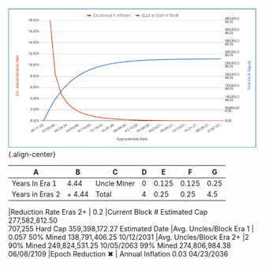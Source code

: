 <!-- TITLE: Monetary Supply -->
<!-- SUBTITLE: A stable Ethereum-like network with no premine and no dev fees -->


![Monetary Supply](/uploads/monetary-supply.png "Monetary Supply"){.align-center}

|A|B|C|D|E|F|G|
|-------------------------------------|--------------|-------------------|-----|----------|----------|--------|
|Years In Era 1	                     | 4.44		     | Uncle Miner	|0	 | 0.125	|0.125	| 0.25 |
|Years in Eras 2                    |+	4.44	   | Total	             |4	  | 0.25	  |0.25	   | 4.5    |
							
|Reduction Rate Eras 2+    |	0.2		       |Current Block #		Estimated Cap	277,582,812.50	
			707,255		Hard Cap	359,398,172.27	Estimated Date
|Avg. Uncles/Block Era 1   |	0.057				50% Mined	138,791,406.25	10/12/2031
|Avg. Uncles/Block Era 2+	|2				90% Mined	249,824,531.25	10/05/2063
					99% Mined	274,806,984.38	06/08/2109
|Epoch Reduction	✖︎				  | Annual Inflation	0.03	04/23/2036